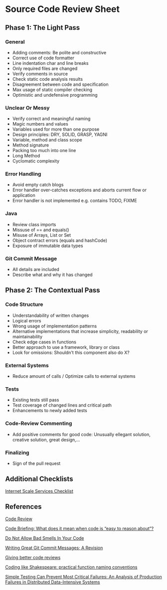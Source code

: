 # Source Code Review Sheet

## Phase 1: The Light Pass

### General
- Adding comments: Be polite and constructive
- Correct use of code formatter
- Line indentation char and line breaks
- Only required files are changed
- Verify comments in source
- Check static code analysis results
- Disagreement between code and specification
- Max usage of static compiler checking
- Optimistic and undefensive programming

### Unclear Or Messy
- Verify correct and meaningful naming
- Magic numbers and values
- Variables used for more than one purpose
- Design principles: DRY, SOLID, GRASP, YAGNI
- Variable, method and class scope
- Method signature
- Packing too much into one line
- Long Method
- Cyclomatic complexity

### Error Handling
- Avoid empty catch blogs
- Error handler over-catches exceptions and aborts current flow or application
- Error handler is not implemented e.g. contains TODO, FIXME

### Java
- Review class imports
- Missuse of == and equals()
- Misuse of Arrays, List or Set
- Object contract errors (equals and hashCode)
- Exposure of immutable data types

### Git Commit Message
- All details are included
- Describe what and why it has changed

## Phase 2: The Contextual Pass
### Code Structure
- Understandability of written changes
- Logical errors
- Wrong usage of implementation patterns
- Alternative implementations that increase simplicity, readability or maintainability
- Check edge cases in functions
- Better approach to use a framework, library or class
- Look for omissions: Shouldn't this component also do X?

### External Systems
- Reduce amount of calls / Optimize calls to external systems

### Tests
- Existing tests still pass
- Test coverage of changed lines and critical path
- Enhancements to newly added tests

### Code-Review Commenting
- Add positive comments for good code: Unusually ellegant solution, creative solution, great design,...

### Finalizing
- Sign of the pull request

## Additional Checklists
[Internet Scale Services Checklist](https://gist.github.com/acolyer/95ef23802803cb8b4eb5)

## References
[Code Review](https://github.com/thoughtbot/guides/tree/master/code-review)

[Code Briefing: What does it mean when code is “easy to reason about”?](https://medium.freecodecamp.com/code-briefing-what-does-it-mean-when-code-is-easy-to-reason-about-64453e71b751#.f0136qxo3)

[Do Not Allow Bad Smells In Your Code](https://codetrips.com/2015/01/25/do-not-allow-bad-smells-in-your-code/)

[Writing Great Git Commit Messages; A Revision](https://medium.com/@f8/writing-great-git-commit-messages-a-revision-b86311c610e#.b114xxhjv)

[Giving better code reviews](https://medium.com/@mrjoelkemp/giving-better-code-reviews-16109e0fdd36)

[Coding like Shakespeare: practical function naming conventions](https://rainsoft.io/coding-like-shakespeare-practical-function-naming-conventions/)

[Simple Testing Can Prevent Most Critical Failures: An Analysis of Production Failures in Distributed Data-Intensive Systems](https://www.usenix.org/system/files/conference/osdi14/osdi14-paper-yuan.pdf)
